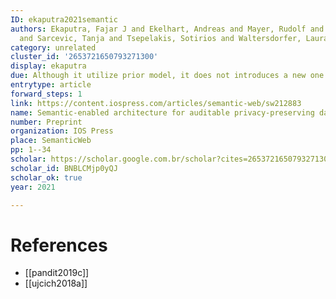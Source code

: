 ```yaml
---
ID: ekaputra2021semantic
authors: Ekaputra, Fajar J and Ekelhart, Andreas and Mayer, Rudolf and Miksa, Tomasz
  and Sarcevic, Tanja and Tsepelakis, Sotirios and Waltersdorfer, Laura
category: unrelated
cluster_id: '2653721650793271300'
display: ekaputra
due: Although it utilize prior model, it does not introduces a new one.
entrytype: article
forward_steps: 1
link: https://content.iospress.com/articles/semantic-web/sw212883
name: Semantic-enabled architecture for auditable privacy-preserving data analysis
number: Preprint
organization: IOS Press
place: SemanticWeb
pp: 1--34
scholar: https://scholar.google.com.br/scholar?cites=2653721650793271300&as_sdt=2005&sciodt=0,5&hl=en
scholar_id: BNBLCMjp0yQJ
scholar_ok: true
year: 2021

---
```


# References

- [[pandit2019c]]
- [[ujcich2018a]]